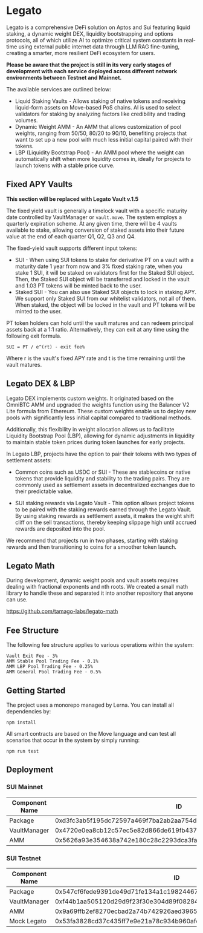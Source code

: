 # Legato

Legato is a comprehensive DeFi solution on Aptos and Sui featuring liquid staking, a dynamic weight DEX, liquidity bootstrapping and options protocols, all of which utilize AI to optimize critical system constants in real-time using external public internet data through LLM RAG fine-tuning, creating a smarter, more resilient DeFi ecosystem for users.

**Please be aware that the project is still in its very early stages of development with each service deployed across different network environments between Testnet and Mainnet.**

The available services are outlined below:

- Liquid Staking Vaults - Allows staking of native tokens and receiving liquid-form assets on Move-based PoS chains. AI is used to select validators for staking by analyzing factors like credibility and trading volumes.
- Dynamic Weight AMM - An AMM that allows customization of pool weights, ranging from 50/50, 80/20 to 90/10, benefiting projects that want to set up a new pool with much less initial capital paired with their tokens.
- LBP (Liquidity Bootstrap Pool) - An AMM pool where the weight can automatically shift when more liquidity comes in, ideally for projects to launch tokens with a stable price curve.

## Fixed APY Vaults

**This section will be replaced with Legato Vault v.1.5**

The fixed yield vault is generally a timelock vault with a specific maturity date controlled by VaultManager or `vault.move`. The system employs a quarterly expiration scheme. At any given time, there will be 4 vaults available to stake, allowing conversion of staked assets into their future value at the end of each quarter Q1, Q2, Q3 and Q4.

The fixed-yield vault supports different input tokens:

- SUI - When using SUI tokens to stake for derivative PT on a vault with a maturity date 1 year from now and 3% fixed staking rate, when you stake 1 SUI, it will be staked on validators first for the Staked SUI object. Then, the Staked SUI object will be transferred and locked in the vault and 1.03 PT tokens will be minted back to the user.
- Staked SUI - You can also use Staked SUI objects to lock in staking APY. We support only Staked SUI from our whitelist validators, not all of them. When staked, the object will be locked in the vault and PT tokens will be minted to the user.

PT token holders can hold until the vault matures and can redeem principal assets back at a 1:1 ratio. Alternatively, they can exit at any time using the following exit formula.

```
SUI = PT / e^(rt) - exit fee%
```
Where r is the vault's fixed APY rate and t is the time remaining until the vault matures.

## Legato DEX & LBP
Legato DEX implements custom weights. It originated based on the OmniBTC AMM and upgraded the weights function using the Balancer V2 Lite formula from Ethereum. These custom weights enable us to deploy new pools with significantly less initial capital compared to traditional methods. 

Additionally, this flexibility in weight allocation allows us to facilitate Liquidity Bootstrap Pool (LBP), allowing for dynamic adjustments in liquidity to maintain stable token prices during token launches for early projects.

In Legato LBP, projects have the option to pair their tokens with two types of settlement assets:

- Common coins such as USDC or SUI - These are stablecoins or native tokens that provide liquidity and stability to the trading pairs. They are commonly used as settlement assets in decentralized exchanges due to their predictable value.

- SUI staking rewards via Legato Vault - This option allows project tokens to be paired with the staking rewards earned through the Legato Vault. By using staking rewards as settlement assets, it makes the weight shift cliff on the sell transactions, thereby keeping slippage high until accrued rewards are deposited into the pool.

We recommend that projects run in two phases, starting with staking rewards and then transitioning to coins for a smoother token launch.

## Legato Math

During development, dynamic weight pools and vault assets requires dealing with fractional exponents and nth roots. We created a small math library to handle these and separated it into another repository that anyone can use.

https://github.com/tamago-labs/legato-math

## Fee Structure

The following fee structure applies to various operations within the system:

```
Vault Exit Fee - 3%
AMM Stable Pool Trading Fee - 0.1%
AMM LBP Pool Trading Fee - 0.25%
AMM General Pool Trading Fee - 0.5%
```

## Getting Started

The project uses a monorepo managed by Lerna. You can install all dependencies by:

```
npm install
```
All smart contracts are based on the Move language and can test all scenarios that occur in the system by simply running:
```
npm run test
```

## Deployment


### SUI Mainnet

Component Name | ID
--- | --- 
Package |  0xd3fc3ab5f195dc72597a469f7ba2ab2aa754d28c6a70b785a6bd65a6b005151d
VaultManager | 0x4720e0ea8cb12c57ec5e82d866de619fb437706e587e048404dd31049635fea2
AMM | 0x5626a93e354638a742e180c28c2293dca3fa0e26bb81f40a21304ef81ae51672

### SUI Testnet

Component Name | ID
--- | --- 
Package | 0x547cf6fede9391de49d71fe134a1c19824467f5826f0cc1843669f26264af5e9 
VaultManager | 0xf44b1aa505120d29d9f23f30e304d89f08284725d07fda643af21b12e0568d12
AMM | 0x9a69ffb2ef8270ecbad2a74b742926aed3965581deeffbd36432a84761f1c753
Mock Legato | 0x53fa3828cd37c435ff7e9e21a78c934b960afe51070427eef866fadb44131e9b





